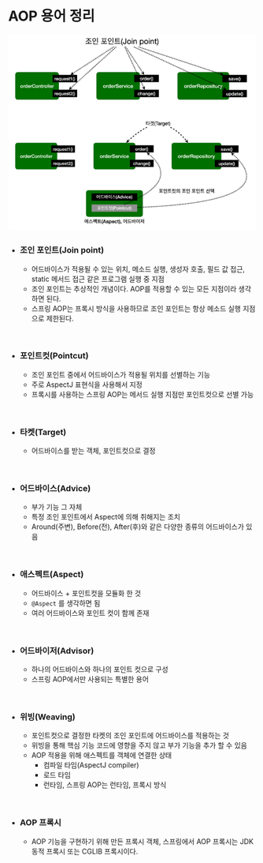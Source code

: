 # AOP 용어 정리

![Glossary of Terms](4.Glossary%20of%20Terms1.PNG)

* ### 조인 포인트(Join point)
  * 어드바이스가 적용될 수 있는 위치, 메소드 실행, 생성자 호출, 필드 값 접근, static 메서드 접근 같은 프로그램 실행 중 지점
  * 조인 포인트는 추상적인 개념이다. AOP를 적용할 수 있는 모든 지점이라 생각하면 된다.
  * 스프링 AOP는 프록시 방식을 사용하므로 조인 포인트는 항상 메소드 실행 지점으로 제한된다.

<br>

* ### 포인트컷(Pointcut)
  * 조인 포인트 중에서 어드바이스가 적용될 위치를 선별하는 기능
  * 주로 AspectJ 표현식을 사용해서 지정
  * 프록시를 사용하는 스프링 AOP는 메서드 실행 지점만 포인트컷으로 선별 가능

<br>

* ### 타켓(Target)
  * 어드바이스를 받는 객체, 포인트컷으로 결정

<br>

* ### 어드바이스(Advice)
  * 부가 기능 그 자체
  * 특정 조인 포인트에서 Aspect에 의해 취해지는 조치
  * Around(주변), Before(전), After(후)와 같은 다양한 종류의 어드바이스가 있음

<br>

* ### 애스펙트(Aspect)
  * 어드바이스 + 포인트컷을 모듈화 한 것
  * ```@Aspect``` 를 생각하면 됨
  * 여러 어드바이스와 포인트 컷이 함께 존재

<br>

* ### 어드바이저(Advisor)
  * 하나의 어드바이스와 하나의 포인트 컷으로 구성
  * 스프링 AOP에서만 사용되는 특별한 용어

<br>

* ### 위빙(Weaving)
  * 포인트컷으로 결정한 타켓의 조인 포인트에 어드바이스를 적용하는 것
  * 위빙을 통해 핵심 기능 코드에 영향을 주지 않고 부가 기능을 추가 할 수 있음
  * AOP 적용을 위해 애스펙트를 객체에 연결한 상태
    * 컴파일 타임(AspectJ compiler)
    * 로드 타임
    * 런타임, 스프링 AOP는 런타임, 프록시 방식

<br>

* ### AOP 프록시
  * AOP 기능을 구현하기 위해 만든 프록시 객체, 스프링에서 AOP 프록시는 JDK 동적 프록시 또는 CGLIB 프록시이다.